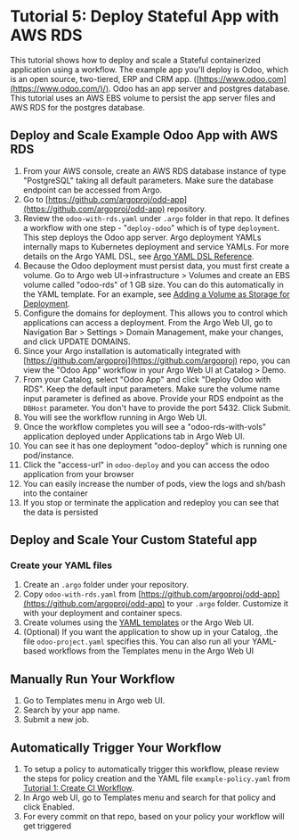# Tutorial 5: Deploy Stateful App with AWS RDS

This tutorial shows how to deploy and scale a Stateful containerized application using a workflow. The example app you'll deploy is Odoo, which is an open source, two-tiered, ERP and CRM app. ([https://www.odoo.com](https://www.odoo.com/)/). Odoo has an app server and postgres database. This tutorial uses an AWS EBS volume to persist the app server files and AWS RDS for the postgres database.

## Deploy and Scale Example Odoo App with AWS RDS

1.  From your AWS console, create an AWS RDS database instance of type "PostgreSQL" taking all default parameters. Make sure the database endpoint can be accessed from Argo.
2.  Go to [https://github.com/argoproj/odd-app](https://github.com/argoproj/odd-app) repository.
3.  Review the `odoo-with-rds.yaml` under `.argo` folder in that repo. It defines a workflow with one step - "`deploy-odoo`" which is of type `deployment`. This step deploys the Odoo app server. Argo deployment YAMLs internally maps to Kubernetes deployment and service YAMLs. For more details on the Argo YAML DSL, see [Argo YAML DSL Reference](#/docs;doc=dsl_reference_intro.md).
4.  Because the Odoo deployment must persist data, you must first create a volume. Go to Argo web UI->infrastructure > Volumes and create an EBS volume called "odoo-rds" of 1 GB size. You can do this automatically in the YAML template. For an example, see [Adding a Volume as Storage for Deployment](#/docs;doc=ex_add_volume_deployment.md).
5.  Configure the domains for deployment. This allows you to control which applications can access a deployment. From the Argo Web UI, go to Navigation Bar > Settings > Domain Management, make your changes, and click UPDATE DOMAINS.
6.  Since your Argo installation is automatically integrated with [https://github.com/argoproj](https://github.com/argoproj) repo, you can view the "Odoo App" workflow in your Argo Web UI at Catalog > Demo.
7.  From your Catalog, select "Odoo App" and click "Deploy Odoo with RDS". Keep the default input parameters. Make sure the volume name input parameter is defined as above. Provide your RDS endpoint as the `DBHost` parameter. You don't have to provide the port 5432\. Click Submit.
8.  You will see the workflow running in Argo Web UI.
9.  Once the workflow completes you will see a "odoo-rds-with-vols" application deployed under Applications tab in Argo Web UI.
10.  You can see it has one deployment "odoo-deploy" which is running one pod/instance.
11.  Click the "access-url" in `odoo-deploy` and you can access the odoo application from your browser
12.  You can easily increase the number of pods, view the logs and sh/bash into the container
13.  If you stop or terminate the application and redeploy you can see that the data is persisted

## Deploy and Scale Your Custom Stateful app

### Create your YAML files

1.  Create an `.argo` folder under your repository.
2.  Copy `odoo-with-rds.yaml` from [https://github.com/argoproj/odd-app](https://github.com/argoproj/odd-app) to your `.argo` folder. Customize it with your deployment and container specs.
3.  Create volumes using the [YAML templates](#/docs;doc=ex_add_volume_deployment.md) or the Argo Web UI.
4.  (Optional) If you want the application to show up in your Catalog, .the file `odoo-project.yaml` specifies this. You can also run all your YAML-based workflows from the Templates menu in the Argo Web UI

## Manually Run Your Workflow

1.  Go to Templates menu in Argo web UI.
2.  Search by your app name.
3.  Submit a new job.

## Automatically Trigger Your Workflow

1.  To setup a policy to automatically trigger this workflow, please review the steps for policy creation and the YAML file `example-policy.yaml` from [Tutorial 1: Create CI Workflow](#/docs;doc=argo_tutorial_1_create_ci_workflow.md).
2.  In Argo web UI, go to Templates menu and search for that policy and click Enabled.
3.  For every commit on that repo, based on your policy your workflow will get triggered